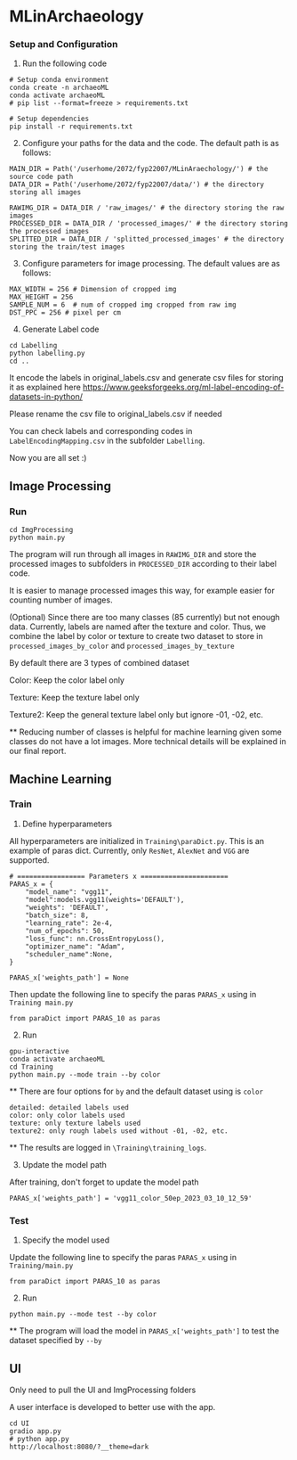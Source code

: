 # MLinArchaeology

### Setup and Configuration

1. Run the following code

```
# Setup conda environment
conda create -n archaeoML
conda activate archaeoML
# pip list --format=freeze > requirements.txt

# Setup dependencies
pip install -r requirements.txt
```

2. Configure your paths for the data and the code. The default path is as follows:

```
MAIN_DIR = Path('/userhome/2072/fyp22007/MLinAraechology/') # the source code path
DATA_DIR = Path('/userhome/2072/fyp22007/data/') # the directory storing all images

RAWIMG_DIR = DATA_DIR / 'raw_images/' # the directory storing the raw images
PROCESSED_DIR = DATA_DIR / 'processed_images/' # the directory storing the processed images
SPLITTED_DIR = DATA_DIR / 'splitted_processed_images' # the directory storing the train/test images
```

3. Configure parameters for image processing. The default values are as follows:

```
MAX_WIDTH = 256 # Dimension of cropped img
MAX_HEIGHT = 256
SAMPLE_NUM = 6  # num of cropped img cropped from raw img
DST_PPC = 256 # pixel per cm
```

4. Generate Label code

```
cd Labelling
python labelling.py
cd ..
```

It encode the labels in original_labels.csv and generate csv files for storing it as explained here https://www.geeksforgeeks.org/ml-label-encoding-of-datasets-in-python/

Please rename the csv file to original_labels.csv if needed

You can check labels and corresponding codes in `LabelEncodingMapping.csv` in the subfolder `Labelling`.

Now you are all set :)

## Image Processing

### Run

```
cd ImgProcessing
python main.py
```

The program will run through all images in `RAWIMG_DIR` and store the processed images to subfolders in `PROCESSED_DIR` according to their label code.

It is easier to manage processed images this way, for example easier for counting number of images.

(Optional) Since there are too many classes (85 currently) but not enough data. Currently, labels are named after the texture and color. Thus, we combine the label by color or texture to create two dataset to store in `processed_images_by_color` and `processed_images_by_texture`

By default there are 3 types of combined dataset

Color: Keep the color label only

Texture: Keep the texture label only

Texture2: Keep the general texture label only but ignore -01, -02, etc.

\*\* Reducing number of classes is helpful for machine learning given some classes do not have a lot images. More technical details will be explained in our final report.

## Machine Learning

### Train

1. Define hyperparameters

All hyperparameters are initialized in `Training\paraDict.py`. This is an example of paras dict. Currently, only `ResNet`, `AlexNet` and `VGG` are supported.

```
# ================= Parameters x ======================
PARAS_x = {
    "model_name": "vgg11",
    "model":models.vgg11(weights='DEFAULT'),
    "weights": 'DEFAULT',
    "batch_size": 8,
    "learning_rate": 2e-4,
    "num_of_epochs": 50,
    "loss_func": nn.CrossEntropyLoss(),
    "optimizer_name": "Adam",
    "scheduler_name":None,
}

PARAS_x['weights_path'] = None
```

Then update the following line to specify the paras `PARAS_x` using in `Training main.py`

```
from paraDict import PARAS_10 as paras
```

2. Run

```
gpu-interactive
conda activate archaeoML
cd Training
python main.py --mode train --by color

```

\*\* There are four options for `by` and the default dataset using is `color`

```
detailed: detailed labels used
color: only color labels used
texture: only texture labels used
texture2: only rough labels used without -01, -02, etc.

```

\*\* The results are logged in `\Training\training_logs`.

3. Update the model path

After training, don't forget to update the model path

```
PARAS_x['weights_path'] = 'vgg11_color_50ep_2023_03_10_12_59'
```

### Test

1. Specify the model used

Update the following line to specify the paras `PARAS_x` using in `Training/main.py`

```
from paraDict import PARAS_10 as paras
```

2. Run

```
python main.py --mode test --by color
```

\*\* The program will load the model in `PARAS_x['weights_path']` to test the dataset specified by `--by`

## UI 
Only need to pull the UI and ImgProcessing folders

A user interface is developed to better use with the app. 
```
cd UI
gradio app.py
# python app.py
http://localhost:8080/?__theme=dark
```